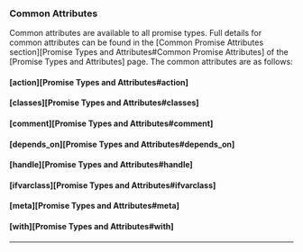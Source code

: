 ### Common Attributes

Common attributes are available to all promise types. Full details for common
attributes can be found in the [Common Promise Attributes section][Promise Types and Attributes#Common Promise Attributes] of
the [Promise Types and Attributes] page. The common attributes are as follows:

#### [action][Promise Types and Attributes#action]

#### [classes][Promise Types and Attributes#classes]

#### [comment][Promise Types and Attributes#comment]

#### [depends_on][Promise Types and Attributes#depends_on]

#### [handle][Promise Types and Attributes#handle]

#### [ifvarclass][Promise Types and Attributes#ifvarclass]

#### [meta][Promise Types and Attributes#meta]

#### [with][Promise Types and Attributes#with]

<hr>
